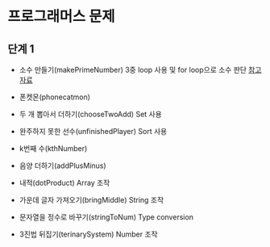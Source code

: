 # 프로그래머스 문제

## 단계 1
- 소수 만들기(makePrimeNumber)
3중 loop 사용 및 for loop으로 소수 판단
[참고자료](https://velog.io/@ehddek/프로그래머스-소수만들기)

- 폰켓몬(phonecatmon)
- 두 개 뽑아서 더하기(chooseTwoAdd)
Set 사용

- 완주하지 못한 선수(unfinishedPlayer)
Sort 사용

- k번째 수(kthNumber)
- 음양 더하기(addPlusMinus)
- 내적(dotProduct)
Array 조작

- 가운데 글자 가져오기(bringMiddle)
String 조작

- 문자열을 정수로 바꾸기(stringToNum)
Type conversion

- 3진법 뒤집기(terinarySystem)
Number 조작